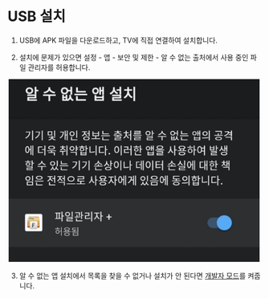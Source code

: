 # USB 설치
1. USB에 APK 파일을 다운로드하고, TV에 직접 연결하여 설치합니다.

2. 설치에 문제가 있으면 설정 - 앱 - 보안 및 제한 - 알 수 없는 출처에서 사용 중인 파일 관리자를 허용합니다.
<p align="center">
    <img src="../images/install/usb/usb_01_resize.png" width="500" >
</p>

3. 알 수 없는 앱 설치에서 목록을 찾을 수 없거나 설치가 안 된다면 [개발자 모드](INSTALL_DEVELOPER.md)를 켜줍니다.

